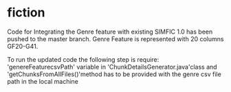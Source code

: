 # fiction

Code for Integrating the Genre feature with existing SIMFIC 1.0 has been pushed to the master branch.
Genre Feature is represented with 20 columns GF20-G41.

To run the updated code the following step is require:
'genereFeaturecsvPath' variable in 'ChunkDetailsGenerator.java'class and 'getChunksFromAllFiles()'method
has to be provided with the genre csv file path in the local machine

 
